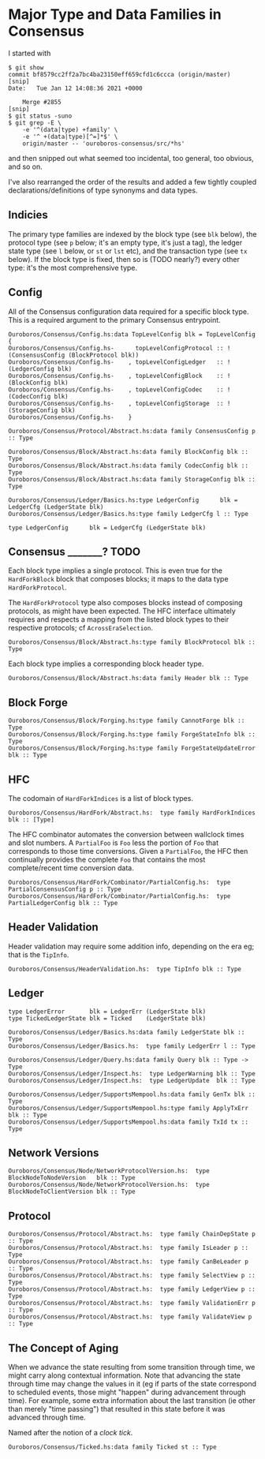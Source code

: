 # Major Type and Data Families in Consensus

I started with

```
$ git show
commit bf8579cc2ff2a7bc4ba23150eff659cfd1c6ccca (origin/master)
[snip]
Date:   Tue Jan 12 14:08:36 2021 +0000

    Merge #2855
[snip]
$ git status -suno
$ git grep -E \
    -e '^(data|type) +family' \
    -e '^ +(data|type)[^=]*$' \
    origin/master -- 'ouroboros-consensus/src/*hs'
```

and then snipped out what seemed too incidental, too general, too obvious, and
so on.

I've also rearranged the order of the results and added a few tightly coupled
declarations/definitions of type synonyms and data types.

## Indicies

The primary type families are indexed by the block type (see `blk` below), the
protocol type (see `p` below; it's an empty type, it's just a tag), the ledger
state type (see `l` below, or `st` or `lst` etc), and the transaction type (see
`tx` below). If the block type is fixed, then so is (TODO nearly?) every other
type: it's the most comprehensive type.

## Config

All of the Consensus configuration data required for a specific block type.
This is a required argument to the primary Consensus entrypoint.

```
Ouroboros/Consensus/Config.hs:data TopLevelConfig blk = TopLevelConfig {
Ouroboros/Consensus/Config.hs-      topLevelConfigProtocol :: !(ConsensusConfig (BlockProtocol blk))
Ouroboros/Consensus/Config.hs-    , topLevelConfigLedger   :: !(LedgerConfig blk)
Ouroboros/Consensus/Config.hs-    , topLevelConfigBlock    :: !(BlockConfig blk)
Ouroboros/Consensus/Config.hs-    , topLevelConfigCodec    :: !(CodecConfig blk)
Ouroboros/Consensus/Config.hs-    , topLevelConfigStorage  :: !(StorageConfig blk)
Ouroboros/Consensus/Config.hs-    }

Ouroboros/Consensus/Protocol/Abstract.hs:data family ConsensusConfig p :: Type

Ouroboros/Consensus/Block/Abstract.hs:data family BlockConfig blk :: Type
Ouroboros/Consensus/Block/Abstract.hs:data family CodecConfig blk :: Type
Ouroboros/Consensus/Block/Abstract.hs:data family StorageConfig blk :: Type

Ouroboros/Consensus/Ledger/Basics.hs:type LedgerConfig      blk = LedgerCfg (LedgerState blk)
Ouroboros/Consensus/Ledger/Basics.hs:type family LedgerCfg l :: Type

type LedgerConfig      blk = LedgerCfg (LedgerState blk)
```

## Consensus _______? TODO

Each block type implies a single protocol. This is even true for the
`HardForkBlock` block that composes blocks; it maps to the data type
`HardForkProtocol`.

The `HardForkProtocol` type also composes blocks instead of composing
protocols, as might have been expected. The HFC interface ultimately requires
and respects a mapping from the listed block types to their respective
protocols; cf `AcrossEraSelection`.

```
Ouroboros/Consensus/Block/Abstract.hs:type family BlockProtocol blk :: Type
```

Each block type implies a corresponding block header type.

```
Ouroboros/Consensus/Block/Abstract.hs:data family Header blk :: Type
```

## Block Forge

```
Ouroboros/Consensus/Block/Forging.hs:type family CannotForge blk :: Type
Ouroboros/Consensus/Block/Forging.hs:type family ForgeStateInfo blk :: Type
Ouroboros/Consensus/Block/Forging.hs:type family ForgeStateUpdateError blk :: Type
```

## HFC

The codomain of `HardForkIndices` is a list of block types.

```
Ouroboros/Consensus/HardFork/Abstract.hs:  type family HardForkIndices blk :: [Type]
```

The HFC combinator automates the conversion between wallclock times and slot
numbers. A `PartialFoo` is `Foo` less the portion of `Foo` that corresponds to
those time conversions. Given a `PartialFoo`, the HFC then continually provides
the complete `Foo` that contains the most complete/recent time conversion data.

```
Ouroboros/Consensus/HardFork/Combinator/PartialConfig.hs:  type PartialConsensusConfig p :: Type
Ouroboros/Consensus/HardFork/Combinator/PartialConfig.hs:  type PartialLedgerConfig blk :: Type
```

## Header Validation 

Header validation may require some addition info, depending on the era eg; that
is the `TipInfo`.

```
Ouroboros/Consensus/HeaderValidation.hs:  type TipInfo blk :: Type
```

## Ledger

```
type LedgerError       blk = LedgerErr (LedgerState blk)
type TickedLedgerState blk = Ticked    (LedgerState blk)

Ouroboros/Consensus/Ledger/Basics.hs:data family LedgerState blk :: Type
Ouroboros/Consensus/Ledger/Basics.hs:  type family LedgerErr l :: Type

Ouroboros/Consensus/Ledger/Query.hs:data family Query blk :: Type -> Type
Ouroboros/Consensus/Ledger/Inspect.hs:  type LedgerWarning blk :: Type
Ouroboros/Consensus/Ledger/Inspect.hs:  type LedgerUpdate  blk :: Type

Ouroboros/Consensus/Ledger/SupportsMempool.hs:data family GenTx blk :: Type
Ouroboros/Consensus/Ledger/SupportsMempool.hs:type family ApplyTxErr blk :: Type
Ouroboros/Consensus/Ledger/SupportsMempool.hs:data family TxId tx :: Type
```

## Network Versions

```
Ouroboros/Consensus/Node/NetworkProtocolVersion.hs:  type BlockNodeToNodeVersion   blk :: Type
Ouroboros/Consensus/Node/NetworkProtocolVersion.hs:  type BlockNodeToClientVersion blk :: Type
```

## Protocol

```
Ouroboros/Consensus/Protocol/Abstract.hs:  type family ChainDepState p :: Type
Ouroboros/Consensus/Protocol/Abstract.hs:  type family IsLeader p :: Type
Ouroboros/Consensus/Protocol/Abstract.hs:  type family CanBeLeader p :: Type
Ouroboros/Consensus/Protocol/Abstract.hs:  type family SelectView p :: Type
Ouroboros/Consensus/Protocol/Abstract.hs:  type family LedgerView p :: Type
Ouroboros/Consensus/Protocol/Abstract.hs:  type family ValidationErr p :: Type
Ouroboros/Consensus/Protocol/Abstract.hs:  type family ValidateView p :: Type
```

## The Concept of Aging

When we advance the state resulting from some transition through time, we might
carry along contextual information. Note that advancing the state through time
may change the values in it (eg if parts of the state correspond to scheduled
events, those might "happen" during advancement through time). For example,
some extra information about the last transition (ie other than merely "time
passing") that resulted in this state before it was advanced through time.

Named after the notion of a _clock tick_.

```
Ouroboros/Consensus/Ticked.hs:data family Ticked st :: Type
```
